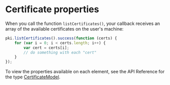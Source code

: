 ﻿# Certificate properties

When you call the function `listCertificates()`, your callback receives an array of the available certificates on
the user's machine:

```javascript
pki.listCertificates().success(function (certs) {
    for (var i = 0; i < certs.length; i++) {
		var cert = certs[i];
		// do something with each "cert"
	}
});
```

To view the properties available on each element, see the API Reference for the type
[CertificateModel](https://docs.lacunasoftware.com/en-us/content/typedocs/web-pki/interfaces/_lacuna_web_pki_d_.certificatemodel.html).
